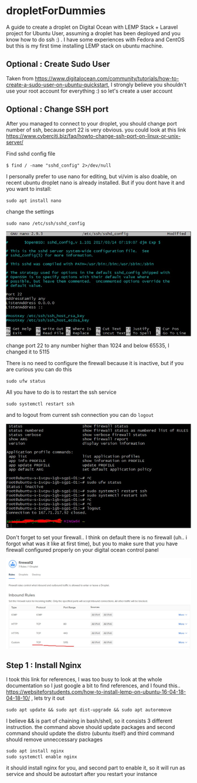 # dropletForDummies
A guide to create a droplet on Digital Ocean with LEMP Stack + Laravel project for Ubuntu User, assuming a droplet has been deployed and you know how to do ssh :) . I have some experiences with Fedora and CentOS but this is my first time installing LEMP stack on ubuntu machine.

## Optional : Create Sudo User
Taken from https://www.digitalocean.com/community/tutorials/how-to-create-a-sudo-user-on-ubuntu-quickstart, I strongly believe you shouldn't use your root account for everything :) so let's create a user account

## Optional : Change SSH port
After you managed to connect to your droplet, you should change port number of ssh, because port 22 is very obvious.
you could look at this link https://www.cyberciti.biz/faq/howto-change-ssh-port-on-linux-or-unix-server/

Find sshd config file

`$ find / -name "sshd_config" 2>/dev/null`

I personally prefer to use nano for editing, but vi/vim is also doable, on recent ubuntu droplet nano is already installed. But if you dont have it and you want to install:

`sudo apt install nano`

change the settings

`sudo nano /etc/ssh/sshd_config`

![SSHD](images/sshd.jpg)


change port 22 to any number higher than 1024 and below 65535, I changed it to 5115

There is no need to configure the firewall because it is inactive, but if you are curious you can do this

`sudo ufw status`

All you have to do is to restart the ssh service

`sudo systemctl restart ssh`

and to logout from current ssh connection you can do 
`logout`

![Done](images/sshdone.jpg)

Don't forget to set your firewall.. I think on default there is no firewall (uh.. i forgot what was it like at first time), but you to make sure that you have firewall configured properly on your digital ocean control panel

![firewall](images/firewall.jpg)


## Step 1 : Install Nginx
I took this link for references, I was too busy to look at the whole documentation so I just google a bit to find references, and I found this.. https://websiteforstudents.com/how-to-install-lemp-on-ubuntu-16-04-18-04-18-10/ , lets try it out


`sudo apt update && sudo apt dist-upgrade && sudo apt autoremove`

I believe && is part of chaining in bash/shell, so it consists 3 different instruction. the command above should update packages and second command should update the distro (ubuntu itself) and third command should remove unneccessary packages

```
sudo apt install nginx
sudo systemctl enable nginx
```

it should install nginx for you, and second part to enable it, so it will run as service and should be autostart after you restart your instance


